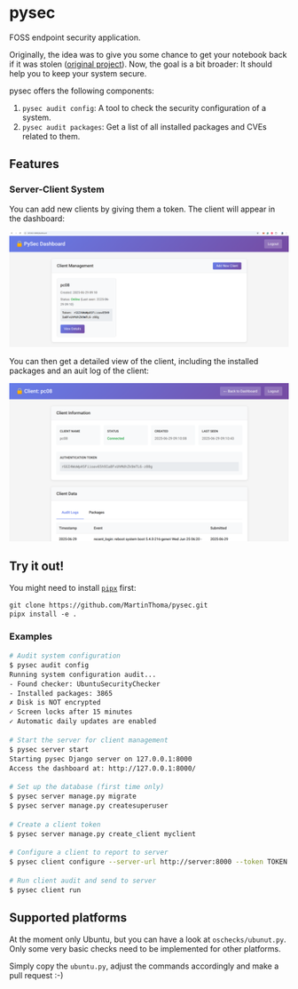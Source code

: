 # pysec

FOSS endpoint security application.

Originally, the idea was to give you some chance to get your notebook back if it
was stolen ([original project](https://github.com/MartinThoma/pysec-notebook)).
Now, the goal is a bit broader: It should help you to keep your system secure.

pysec offers the following components:

1. `pysec audit config`: A tool to check the security configuration of a system.
2. `pysec audit packages`: Get a list of all installed packages and CVEs related to them.

## Features

### Server-Client System

You can add new clients by giving them a token. The client will appear in the
dashboard:

![](docs/pysec-server-dashboard.png)

You can then get a detailed view of the client, including the installed
packages and an auit log of the client:

![](docs/pysec-server-client-detail.png)


## Try it out!

You might need to install [`pipx`](https://pypi.org/project/pipx/) first:

```
git clone https://github.com/MartinThoma/pysec.git
pipx install -e .
```

### Examples

```bash
# Audit system configuration
$ pysec audit config
Running system configuration audit...
- Found checker: UbuntuSecurityChecker
- Installed packages: 3865
✗ Disk is NOT encrypted
✓ Screen locks after 15 minutes
✓ Automatic daily updates are enabled

# Start the server for client management
$ pysec server start
Starting pysec Django server on 127.0.0.1:8000
Access the dashboard at: http://127.0.0.1:8000/

# Set up the database (first time only)
$ pysec server manage.py migrate
$ pysec server manage.py createsuperuser

# Create a client token
$ pysec server manage.py create_client myclient

# Configure a client to report to server
$ pysec client configure --server-url http://server:8000 --token TOKEN

# Run client audit and send to server
$ pysec client run
```


## Supported platforms

At the moment only Ubuntu, but you can have a look at `oschecks/ubunut.py`.
Only some very basic checks need to be implemented for other platforms.


Simply copy the `ubuntu.py`, adjust the commands accordingly and make a pull request :-)
